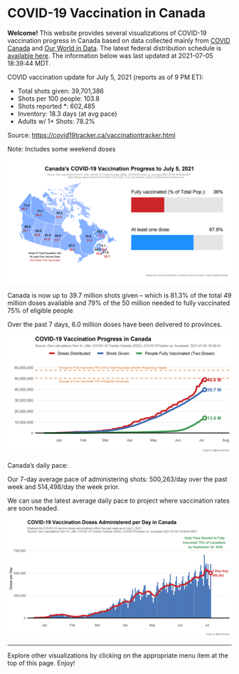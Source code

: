COVID-19 Vaccination in Canada
==============================

**Welcome!** This website provides several visualizations of COVID-19
vaccination progress in Canada based on data collected mainly from
[COVID Canada](https://covid19tracker.ca/vaccinationtracker.html) and
[Our World in Data](https://ourworldindata.org/covid-vaccinations). The
latest federal distribution schedule is [available
here](https://www.canada.ca/en/public-health/services/diseases/2019-novel-coronavirus-infection/prevention-risks/covid-19-vaccine-treatment/vaccine-rollout.html).
The information below was last updated at 2021-07-05 18:39:44 MDT.

COVID vaccination update for July 5, 2021 (reports as of 9 PM ET):

-   Total shots given: 39,701,386
-   Shots per 100 people: 103.8
-   Shots reported \*: 602,485
-   Inventory: 18.3 days (at avg pace)
-   Adults w/ 1+ Shots: 78.2%

Source:
<a href="https://covid19tracker.ca/vaccinationtracker.html" class="uri">https://covid19tracker.ca/vaccinationtracker.html</a>

Note: Includes some weekend doses

![](Plots/plot_main.png)

Canada is now up to 39.7 million shots given – which is 81.3% of the
total 49 million doses available and 79% of the 50 million needed to
fully vaccinated 75% of eligible people

Over the past 7 days, 6.0 million doses have been delivered to
provinces.

![](Plots/plot_total.png)

Canada’s daily pace:

Our 7-day average pace of administering shots: 500,263/day over the past
week and 514,498/day the week prior.

We can use the latest average daily pace to project where vaccination
rates are soon headed.

![](Plots/pace_national.png)

------------------------------------------------------------------------

Explore other visualizations by clicking on the appropriate menu item at
the top of this page. Enjoy!

